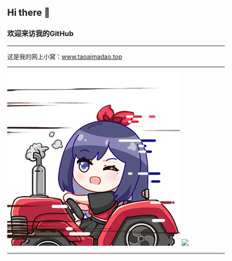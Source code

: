## Hi there 👋

### 欢迎来访我的GitHub

---

这是我的网上小窝：www.taoaimadao.top

-------------------------------------------------------------------------------------------------------------------------------------------------------------------------------------------

<img src=".\static\image\role.gif" style="height:400px" />                          <img src=".\static\image\code_pistol.gif" style="height:400px" />

-------------------------------------------------------------------------------------------------------------------------------------------------------------------------------------------